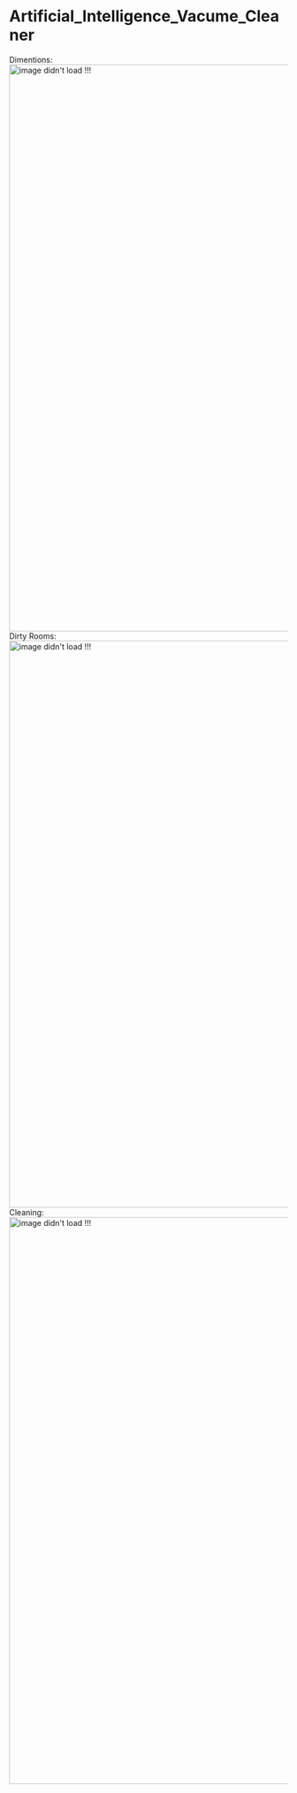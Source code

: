 # Artificial_Intelligence_Vacume_Cleaner

Dimentions:
<img width="1024" alt="image didn't load !!!" src="https://github.com/user-attachments/assets/c260bb5e-7bc2-474b-9ae0-c51b9b7a331c">
Dirty Rooms:
<img width="1024" alt="image didn't load !!!" src="https://github.com/user-attachments/assets/364e76b5-b59c-44c4-a539-898d52fe6f77">
Cleaning:
<img width="1024" alt="image didn't load !!!" src="https://github.com/user-attachments/assets/da0e4a72-a3f7-4220-9fe4-68eb82a12dfd">
